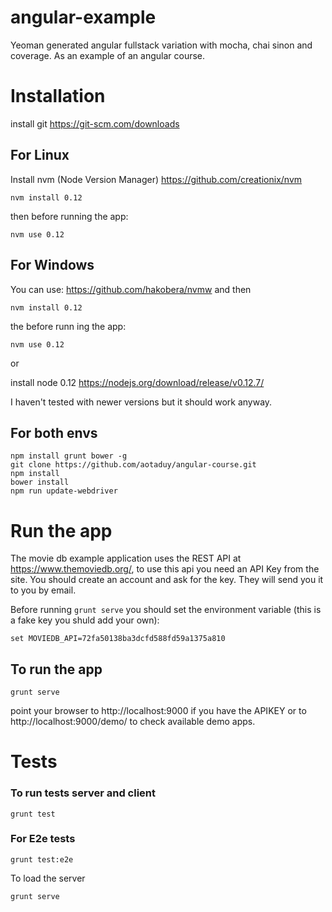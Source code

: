 # angular-example
Yeoman generated angular fullstack variation with mocha, chai sinon and coverage.
As an example of an angular course.

# Installation
install git https://git-scm.com/downloads

## For Linux
Install nvm (Node Version Manager)
https://github.com/creationix/nvm

````
nvm install 0.12
````
then before running the app:
````
nvm use 0.12
````

## For Windows
You can use:
https://github.com/hakobera/nvmw
and then
````
nvm install 0.12
````
the before runn ing the app:
````
nvm use 0.12
````

or

install node 0.12 https://nodejs.org/download/release/v0.12.7/

I haven't tested with newer versions but it should work anyway.

## For both envs
````
npm install grunt bower -g
git clone https://github.com/aotaduy/angular-course.git
npm install
bower install
npm run update-webdriver
````

# Run the app

The movie db example application uses the REST API at https://www.themoviedb.org/, to use this api you need an API Key from the site. You should create an account and ask for the key. They will send you it to you by email.

Before running ``grunt serve`` you should set the environment variable (this is a fake key you shuld add your own):
````
set MOVIEDB_API=72fa50138ba3dcfd588fd59a1375a810
````

## To run the app
````
grunt serve
````
point your browser to http://localhost:9000  if you have the APIKEY
or to  http://localhost:9000/demo/ to check available demo apps.

# Tests
### To run tests server and client
````
grunt test
````

### For E2e tests
````
grunt test:e2e
````

To load the server
````
grunt serve
````
